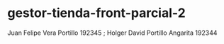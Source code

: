 # gestor-tienda-front-parcial-2
Juan Felipe Vera Portillo 192345 ; Holger David Portillo Angarita 192344
